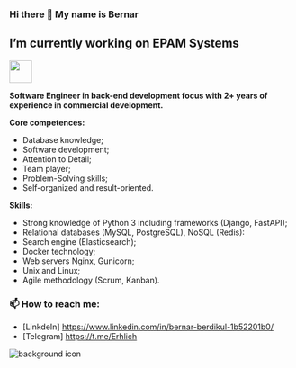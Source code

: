 ### Hi there 👋 My name is Bernar
## I’m currently working on EPAM Systems

<img src="https://media.giphy.com/media/vFKqnCdLPNOKc/giphy.gif" width="40" height="40" />

**Software Engineer in back-end development focus with 2+ years of experience in commercial development.**

**Core competences:**
* Database knowledge;
* Software development;
* Attention to Detail;
* Team player;
* Problem-Solving skills;
* Self-organized and result-oriented.

**Skills:**
* Strong knowledge of Python 3 including frameworks (Django, FastAPI);
* Relational databases (MySQL, PostgreSQL), NoSQL (Redis):
* Search engine (Elasticsearch);
* Docker technology;
* Web servers Nginx, Gunicorn;
* Unix and Linux;
* Agile methodology (Scrum, Kanban).


### 📫 How to reach me:
* [LinkdeIn] https://www.linkedin.com/in/bernar-berdikul-1b52201b0/
* [Telegram] https://t.me/Erhlich

![background icon](https://img2.akspic.ru/originals/7/7/4/4/6/164477-thefatrat_uletat-uletaj_podvig_anzhuli-uletayut-uletaj_jjd_remix-pesnya-3840x2160.jpg "Орк")

<!--
**BernarBerdikul/BernarBerdikul** is a ✨ _special_ ✨ repository because its `README.md` (this file) appears on your GitHub profile.

Here are some ideas to get you started:

- 🔭 I’m currently working on ...
- 🌱 I’m currently learning ...
- 👯 I’m looking to collaborate on ...
- 🤔 I’m looking for help with ...
- 💬 Ask me about ...
- 📫 How to reach me: ...
- 😄 Pronouns: ...
- ⚡ Fun fact: ...
-->
